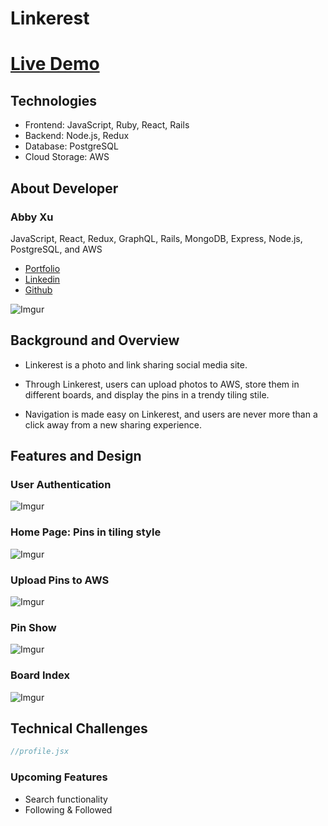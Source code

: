 # Linkerest

# [Live Demo](https://linkerest.herokuapp.com/#/)

## Technologies
 * Frontend: JavaScript, Ruby, React, Rails
 * Backend: Node.js, Redux
 * Database: PostgreSQL
 * Cloud Storage: AWS

## About Developer

### Abby Xu
JavaScript, React, Redux, GraphQL, Rails, MongoDB, Express, Node.js, PostgreSQL, and AWS
* [Portfolio](https://www.abbydeveloper.com)
* [Linkedin](https://www.linkedin.com/in/abby-jun-xu/)
* [Github](https://www.github.com/AbbyTunes)

![Imgur](https://i.imgur.com/GDACneq.png)

## Background and Overview
 * Linkerest is a photo and link sharing social media site.

 * Through Linkerest, users can upload photos to AWS, store them in different boards, and display the pins in a trendy tiling stile. 

 * Navigation is made easy on Linkerest, and users are never more than a click away from a new sharing experience.

 ## Features and Design

### User Authentication

![Imgur](https://i.imgur.com/ooTR0RA.png)

### Home Page: Pins in tiling style

![Imgur](https://i.imgur.com/nttgKOz.png)

### Upload Pins to AWS

![Imgur](https://i.imgur.com/kMCGvgw.png)

### Pin Show

![Imgur](https://i.imgur.com/4rnmVzb.png)

### Board Index

![Imgur](https://i.imgur.com/9MplHtc.png)


## Technical Challenges

```javascript 
//profile.jsx

```

### Upcoming Features
* Search functionality
* Following & Followed
